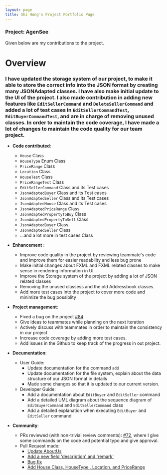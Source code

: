 ```yaml
---
layout: page
title: Shi Hong's Project Portfolio Page
---
```


### Project: AgenSee

Given below are my contributions to the project.

# Overview

### I have updated the storage system of our project, to make it able to store the correct info into the JSON format by creating many JSONAdapted classes. I have also make initial update to the UI of the project. I also made contribution in adding new features like `EditSellerCommand` and `DeleteSellerCommand` and added a lot of test cases in `EditSellerCommandTest`, `EditBuyerCommandTest`, and are in charge of removing unused classes. In order to maintain the code coverage, I have made a lot of changes to maintain the code quality for our team project. 

* **Code contributed**:
  * ```House``` Class
  * ```HouseType``` Enum Class
  * ```PriceRange``` Class
  * ```Location``` Class
  * ```HouseTest``` Class
  * ```PriceRangeTest``` Class
  * ```EditSellerCommand``` Class and its Test cases
  * ```JsonAdaptedBuyer``` Class and its Test cases
  * ```JsonAdaptedSeller``` Class and its Test cases
  * ```JsonAdaptedHouse``` Class and its Test cases
  * ```JsonAdaptedPriceRange``` Class
  * ```JsonAdaptedPropertyToBuy``` Class
  * ```JsonAdaptedPropertyToSell``` Class
  * ```JsonAdaptedBuyer``` Class
  * ```JsonAdaptedSeller``` Class 
  * ...and a lot more in test cases Class

* **Enhancement** :
    * Improve code quality in the project by reviewing teammate's code and improve them for easier readability and less bug prone
    * Make initial changes about FXML and FXML related classes to make sense in rendering information in UI
    * Improve the Storage system of the project by adding a lot of JSON related classes
    * Removing the unused classess and the old Addressbook classes.
    * Add more test cases into the project to cover more code and minimize the bug possiblity

* **Project management**:
    * Fixed a bug on the project [\#84](https://github.com/AY2122S2-CS2103T-T11-2/tp/pull/84)
    * Give ideas to teammates while planning on the next iteration
    * Actively discuss with teammates in order to maintain the consistency in our project
    * Increase code coverage by adding more test cases.
    * Add issues in the Github to keep track of the progress in out project.

* **Documentation**:
    * User Guide:
        * Update documentation for the command `add`
        * Update documentation for the file system, explain about the data structure of our JSON format in details
        * Made some changes so that it is updated to our current version.
    * Developer Guide:
        * Add a documentation about `EditBuyer` and `EditSeller` command
        * Add a detailed UML diagram about the sequence diagram of `EditBuyerCommand` and `EditSellerCommand` class
        * Add a detailed explanation when executing `EditBuyer` and `EditSeller` command

* **Community**:
    * PRs reviewed (with non-trivial review comments): [\#72](https://github.com/AY2122S2-CS2103T-T11-2/tp/pull/72), where I give some commands on the code and potential typo and give approval.
    * Pull Request made:
      * [Update AboutUs](https://github.com/AY2122S2-CS2103T-T11-2/tp/pull/24)
      * [Add a new field 'description' and 'remark' ](https://github.com/AY2122S2-CS2103T-T11-2/tp/pull/71)
      * [Bug fix](https://github.com/AY2122S2-CS2103T-T11-2/tp/pull/84)
      * [Add House Class, HouseType <Enum>, Location, and PriceRange](https://github.com/AY2122S2-CS2103T-T11-2/tp/pull/87)

 
